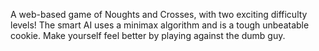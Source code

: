 A web-based game of Noughts and Crosses, with two exciting difficulty levels! The smart AI uses a minimax algorithm and is a tough unbeatable cookie. Make yourself feel better by playing against the dumb guy.